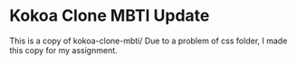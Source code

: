 # Kokoa Clone MBTI Update

This is a copy of kokoa-clone-mbti/
Due to a problem of css folder,
I made this copy for my assignment.
